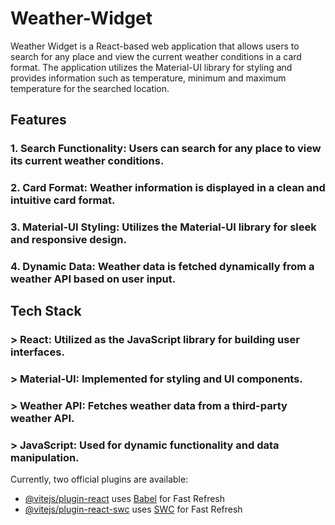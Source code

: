 # Weather-Widget

Weather Widget is a React-based web application that allows users to search for any place and view the current weather conditions in a card format. The application utilizes the Material-UI library for styling and provides information such as temperature, minimum and maximum temperature for the searched location.

## Features
### 1. Search Functionality: Users can search for any place to view its current weather conditions.
### 2. Card Format: Weather information is displayed in a clean and intuitive card format.
### 3. Material-UI Styling: Utilizes the Material-UI library for sleek and responsive design.
### 4. Dynamic Data: Weather data is fetched dynamically from a weather API based on user input.

## Tech Stack
### > React: Utilized as the JavaScript library for building user interfaces.
### > Material-UI: Implemented for styling and UI components.
### > Weather API: Fetches weather data from a third-party weather API.
### > JavaScript: Used for dynamic functionality and data manipulation.

Currently, two official plugins are available:

- [@vitejs/plugin-react](https://github.com/vitejs/vite-plugin-react/blob/main/packages/plugin-react/README.md) uses [Babel](https://babeljs.io/) for Fast Refresh
- [@vitejs/plugin-react-swc](https://github.com/vitejs/vite-plugin-react-swc) uses [SWC](https://swc.rs/) for Fast Refresh
